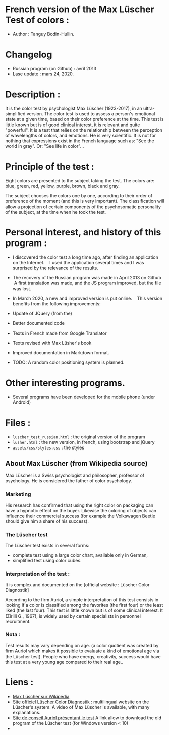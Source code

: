 # French version of the Max Lüscher Test of colors :
 - Author : Tanguy Bodin-Hullin.

# Changelog
 - Russian program (on Github) : avril 2013
 - Lase update : mars 24, 2020.

# Description :

It is the color test by psychologist Max Lüscher (1923-2017), in an ultra-simplified version.
The color test is used to assess a person's emotional state at a given time, based on their color preference at the time.
This test is little known but is of good clinical interest, it is relevant and quite "powerful".
It is a test that relies on the relationship between the perception of wavelengths of colors, and emotions. He is very scientific.
It is not for nothing that expressions exist in the French language such as: "See the world in gray". Or: "See life in color"...

# Principle of the test :
Eight colors are presented to the subject taking the test.
The colors are: blue, green, red, yellow, purple, brown, black and gray.

The subject chooses the colors one by one, according to their order of preference of the moment (and this is very important).
The classification will allow a projection of certain components of the psychosomatic personality of the subject, at the time when he took the test.


# Personal interest, and history of this program :
- I discovered the color test a long time ago, after finding an application on the Internet.
   I used the application several times and I was surprised by the relevance of the results.

- The recovery of the Russian program was made in April 2013 on Github
 A first translation was made, and the JS program improved, but the file was lost.

- In March 2020, a new and improved version is put online.
   This version benefits from the following improvements:
- Update of JQuery (from the)
- Better documented code
- Texts in French made from Google Translator
- Texts revised with Max Lüsher's book
- Improved documentation in Markdown format.

- TODO: A random color positioning system is planned.

# Other interesting programs.
  - Several programs have been developed for the mobile phone (under Android)

# Files :

  - `luscher_test_russian.html` : the original version of the program
  - `lusher.html` : the new version, in french, using bootstrap and jQuery
  - `assets/css/styles.css` : the styles

## About Max Lüscher (from Wikipedia source)

Max Lüscher is a Swiss psychologist and philosopher, professor of psychology.
He is considered the father of color psychology.

### Marketing
His research has confirmed that using the right color on packaging can have a hypnotic effect on the buyer. Likewise the coloring of objects can influence their commercial success (for example the Volkswagen Beetle should give him a share of his success).

### The Lüscher test
The Lüscher test exists in several forms:
- complete test using a large color chart, available only in German,
- simplified test using color cubes.

### Interpretation of the test :
It is complex and documented on the [official website : Lüscher Color Diagnostik]

According to the firm Auriol, a simple interpretation of this test consists in looking if a color is classified among the favorites (the first four) or the least liked (the last four).
This test is little known but is of some clinical interest. It (Zirilli G., 1967), is widely used by certain specialists in personnel recruitment.

### Nota :
Test results may vary depending on age.
(a color quotient was created by firm Auriol which makes it possible to evaluate a kind of emotional age via the Lüscher test).
People who have energy, creativity, success would have this test at a very young age compared to their real age..

# Liens :
 - [Max Lüscher sur Wikipédia](https://fr.wikipedia.org/wiki/Max_L%C3%BCscher)
 - [Site officiel Lüscher Color Diagnostik](https://www.luscher-color.ch/) : multilingual website on the Lüscher's system. A video of Max Lüscher is available, with many explanations.
 - [Site de conseil Auriol présentant le test](http://cabinet.auriol.free.fr/psychologie/luscher.htm)
A link allow to download the old program of the Lüscher test (for Windows version < 10)
 -
